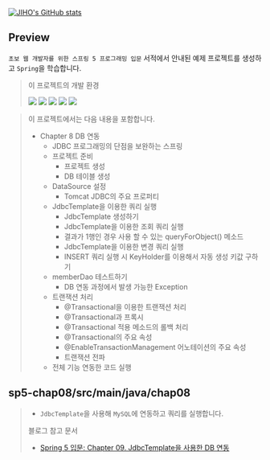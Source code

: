 [![JIHO's GitHub stats](https://github-readme-stats.vercel.app/api?username=namepgb&include_all_commits=true&theme=nord&hide_border=true&count_private=true)](https://github.com/namepgb/github-readme-stats)

## Preview
`초보 웹 개발자를 위한 스프링 5 프로그래밍 입문` 서적에서 안내된 예제 프로젝트를 생성하고 `Spring`을 학습합니다.
> 
> 이 프로젝트의 개발 환경
>
> <img src="https://img.shields.io/badge/IntelliJ IDEA:2020.3 Ultimate Edition-000000?style=for-the-badge&logo=intellijidea&logoColor=white">
> <img src="https://img.shields.io/badge/OpenJDK:12-437291?style=for-the-badge&logo=openjdk&logoColor=white">
> <img src="https://img.shields.io/badge/Spring:5.0.2.RELEASE-6DB33F?style=for-the-badge&logo=spring&logoColor=white">
> <img src="https://img.shields.io/badge/Gradle:7.3-02303A?style=for-the-badge&logo=gradle&logoColor=white">
> <img src="https://img.shields.io/badge/MySQSL:8.2.0-4479A1?style=for-the-badge&logo=mysql&logoColor=white">

> 이 프로젝트에서는 다음 내용을 포함합니다.
> * Chapter 8 DB 연동
>   * JDBC 프로그래밍의 단점을 보완하는 스프링
>   * 프로젝트 준비
>     * 프로젝트 생성
>     * DB 테이블 생성 
>   * DataSource 설정
>     * Tomcat JDBC의 주요 프로퍼티
>   * JdbcTemplate을 이용한 쿼리 실행
>     * JdbcTemplate 생성하기
>     * JdbcTemplate을 이용한 조회 쿼리 실행
>     * 결과가 1행인 경우 사용 할 수 있는 queryForObject() 메소드
>     * JdbcTemplate을 이용한 변경 쿼리 실행
>     * INSERT 쿼리 실행 시 KeyHolder를 이용해서 자동 생성 키값 구하기
>   * memberDao 테스트하기
>     * DB 연동 과정에서 발생 가능한 Exception
>   * 트랜잭션 처리
>     * @Transactional을 이용한 트랜잭션 처리
>     * @Transactional과 프록시
>     * @Transactional 적용 메소드의 롤백 처리
>     * @Transactional의 주요 속성
>     * @EnableTransactionManagement 어노테이션의 주요 속성
>     * 트랜잭션 전파
>   * 전체 기능 연동한 코드 실행

## sp5-chap08/src/main/java/chap08
> * `JdbcTemplate`을 사용해 `MySQL`에 연동하고 쿼리를 실행합니다.
> 
> 블로그 참고 문서
> * [Spring 5 입문: Chapter 09. JdbcTemplate을 사용한 DB 연동](https://namepgb.tistory.com/266)
